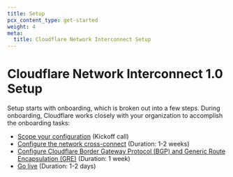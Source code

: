 ```yaml
---
title: Setup
pcx_content_type: get-started
weight: 4
meta:
  title: Cloudflare Network Interconnect Setup
---
```


# Cloudflare Network Interconnect 1.0 Setup

Setup starts with onboarding, which is broken out into a few steps. During onboarding, Cloudflare works closely with your organization to accomplish the onboarding tasks:

- [Scope your configuration](/network-interconnect/set-up-cni/scope-config/) (Kickoff call)
- [Configure the network cross-connect](/network-interconnect/set-up-cni/configure-cross-connect/) (Duration: 1-2 weeks)
- [Configure Cloudflare Border Gateway Protocol (BGP) and Generic Route Encapsulation (GRE)](/network-interconnect/set-up-cni/configure-bgp/) (Duration: 1 week)
- [Go live](/network-interconnect/set-up-cni/configure-bgp/#go-live) (Duration: 1-2 days)

